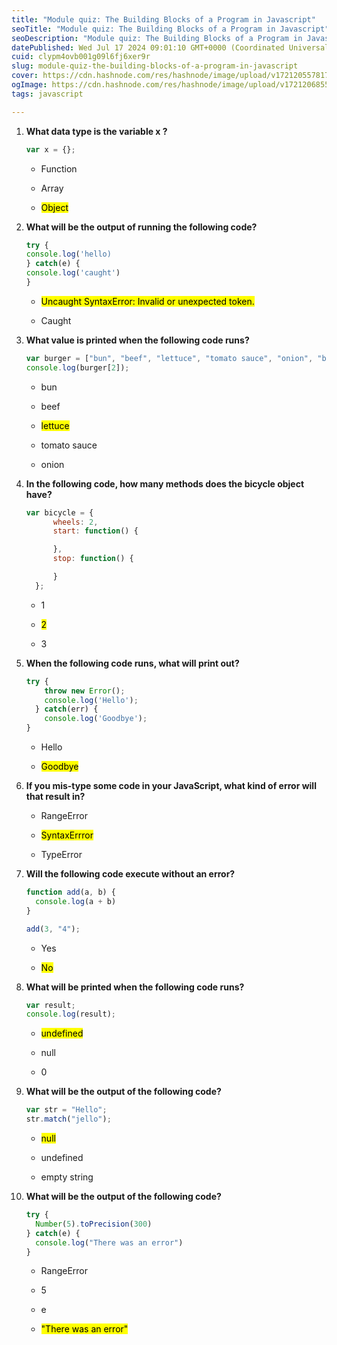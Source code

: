 ```yaml
---
title: "Module quiz: The Building Blocks of a Program in Javascript"
seoTitle: "Module quiz: The Building Blocks of a Program in Javascript"
seoDescription: "Module quiz: The Building Blocks of a Program in Javascript"
datePublished: Wed Jul 17 2024 09:01:10 GMT+0000 (Coordinated Universal Time)
cuid: clypm4ovb001g09l6fj6xer9r
slug: module-quiz-the-building-blocks-of-a-program-in-javascript
cover: https://cdn.hashnode.com/res/hashnode/image/upload/v1721205578173/c296498d-5cea-41d1-ad99-8d10b67b0c99.png
ogImage: https://cdn.hashnode.com/res/hashnode/image/upload/v1721206855367/4d4f214f-7c60-484c-8c4c-a8a49be29b2e.png
tags: javascript

---
```


1. **What data type is the variable x ?**
    
    ```javascript
    var x = {};
    ```
    
    * Function
        
    * Array
        
    * <mark>Object</mark>
        
2. **What will be the output of running the following code?**
    
    ```javascript
    try {
    console.log('hello)
    } catch(e) {
    console.log('caught')
    }
    ```
    
    * <mark>Uncaught SyntaxError: Invalid or unexpected token.</mark>
        
    * Caught
        
3. **What value is printed when the following code runs?**
    
    ```javascript
    var burger = ["bun", "beef", "lettuce", "tomato sauce", "onion", "bun"];
    console.log(burger[2]);
    ```
    
    * bun
        
    * beef
        
    * <mark>lettuce</mark>
        
    * tomato sauce
        
    * onion
        
4. **In the following code, how many methods does the bicycle object have?**
    
    ```javascript
    var bicycle = {
          wheels: 2,
          start: function() {
    
          },
          stop: function() {
    
          }
      };
    ```
    
    * 1
        
    * <mark>2</mark>
        
    * 3
        
5. **When the following code runs, what will print out?**
    
    ```javascript
    try {
        throw new Error();
        console.log('Hello');
      } catch(err) {
        console.log('Goodbye');
    }
    ```
    
    * Hello
        
    * <mark>Goodbye</mark>
        
6. **If you mis-type some code in your JavaScript, what kind of error will that result in?**
    
    * RangeError
        
    * <mark>SyntaxErrror</mark>
        
    * TypeError
        
7. **Will the following code execute without an error?**
    
    ```javascript
    function add(a, b) {
      console.log(a + b)
    }
    
    add(3, "4");
    ```
    
    * Yes
        
    * <mark>No</mark>
        
8. **What will be printed when the following code runs?**
    
    ```javascript
    var result;
    console.log(result);
    ```
    
    * <mark>undefined</mark>
        
    * null
        
    * 0
        
9. **What will be the output of the following code?**
    
    ```javascript
    var str = "Hello";
    str.match("jello");
    ```
    
    * <mark>null</mark>
        
    * undefined
        
    * empty string
        
10. **What will be the output of the following code?**
    
    ```javascript
    try {
      Number(5).toPrecision(300)
    } catch(e) {
      console.log("There was an error")
    }
    ```
    
    * RangeError
        
    * 5
        
    * e
        
    * <mark>"There was an error"</mark>